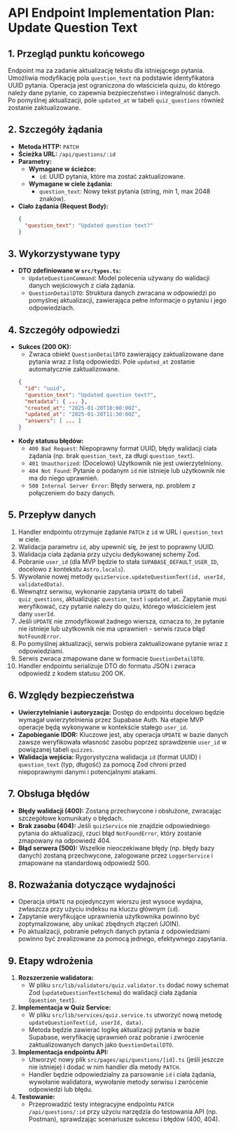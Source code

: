 # API Endpoint Implementation Plan: Update Question Text

## 1. Przegląd punktu końcowego

Endpoint ma za zadanie aktualizację tekstu dla istniejącego pytania. Umożliwia modyfikację pola `question_text` na podstawie identyfikatora UUID pytania. Operacja jest ograniczona do właściciela quizu, do którego należy dane pytanie, co zapewnia bezpieczeństwo i integralność danych. Po pomyślnej aktualizacji, pole `updated_at` w tabeli `quiz_questions` również zostanie zaktualizowane.

## 2. Szczegóły żądania

- **Metoda HTTP:** `PATCH`
- **Ścieżka URL:** `/api/questions/:id`
- **Parametry:**
  - **Wymagane w ścieżce:**
    - `id`: UUID pytania, które ma zostać zaktualizowane.
  - **Wymagane w ciele żądania:**
    - `question_text`: Nowy tekst pytania (string, min 1, max 2048 znaków).
- **Ciało żądania (Request Body):**
  ```json
  {
    "question_text": "Updated question text?"
  }
  ```

## 3. Wykorzystywane typy

- **DTO zdefiniowane w `src/types.ts`:**
  - `UpdateQuestionCommand`: Model polecenia używany do walidacji danych wejściowych z ciała żądania.
  - `QuestionDetailDTO`: Struktura danych zwracana w odpowiedzi po pomyślnej aktualizacji, zawierająca pełne informacje o pytaniu i jego odpowiedziach.

## 4. Szczegóły odpowiedzi

- **Sukces (200 OK):**
  - Zwraca obiekt `QuestionDetailDTO` zawierający zaktualizowane dane pytania wraz z listą odpowiedzi. Pole `updated_at` zostanie automatycznie zaktualizowane.
  ```json
  {
    "id": "uuid",
    "question_text": "Updated question text?",
    "metadata": { ... },
    "created_at": "2025-01-20T10:00:00Z",
    "updated_at": "2025-01-20T11:30:00Z",
    "answers": [ ... ]
  }
  ```
- **Kody statusu błędów:**
  - `400 Bad Request`: Niepoprawny format UUID, błędy walidacji ciała żądania (np. brak `question_text`, za długi `question_text`).
  - `401 Unauthorized`: (Docelowo) Użytkownik nie jest uwierzytelniony.
  - `404 Not Found`: Pytanie o podanym `id` nie istnieje lub użytkownik nie ma do niego uprawnień.
  - `500 Internal Server Error`: Błędy serwera, np. problem z połączeniem do bazy danych.

## 5. Przepływ danych

1. Handler endpointu otrzymuje żądanie `PATCH` z `id` w URL i `question_text` w ciele.
2. Walidacja parametru `id`, aby upewnić się, że jest to poprawny UUID.
3. Walidacja ciała żądania przy użyciu dedykowanej schemy Zod.
4. Pobranie `user_id` (dla MVP będzie to stała `SUPABASE_DEFAULT_USER_ID`, docelowo z kontekstu `Astro.locals`).
5. Wywołanie nowej metody `quizService.updateQuestionText(id, userId, validatedData)`.
6. Wewnątrz serwisu, wykonanie zapytania `UPDATE` do tabeli `quiz_questions`, aktualizując `question_text` i `updated_at`. Zapytanie musi weryfikować, czy pytanie należy do quizu, którego właścicielem jest dany `userId`.
7. Jeśli `UPDATE` nie zmodyfikował żadnego wiersza, oznacza to, że pytanie nie istnieje lub użytkownik nie ma uprawnień - serwis rzuca błąd `NotFoundError`.
8. Po pomyślnej aktualizacji, serwis pobiera zaktualizowane pytanie wraz z odpowiedziami.
9. Serwis zwraca zmapowane dane w formacie `QuestionDetailDTO`.
10. Handler endpointu serializuje DTO do formatu JSON i zwraca odpowiedź z kodem statusu 200 OK.

## 6. Względy bezpieczeństwa

- **Uwierzytelnianie i autoryzacja:** Dostęp do endpointu docelowo będzie wymagał uwierzytelnienia przez Supabase Auth. Na etapie MVP operacje będą wykonywane w kontekście stałego `user_id`.
- **Zapobieganie IDOR:** Kluczowe jest, aby operacja `UPDATE` w bazie danych zawsze weryfikowała własność zasobu poprzez sprawdzenie `user_id` w powiązanej tabeli `quizzes`.
- **Walidacja wejścia:** Rygorystyczna walidacja `id` (format UUID) i `question_text` (typ, długość) za pomocą Zod chroni przed niepoprawnymi danymi i potencjalnymi atakami.

## 7. Obsługa błędów

- **Błędy walidacji (400):** Zostaną przechwycone i obsłużone, zwracając szczegółowe komunikaty o błędach.
- **Brak zasobu (404):** Jeśli `quizService` nie znajdzie odpowiedniego pytania do aktualizacji, rzuci błąd `NotFoundError`, który zostanie zmapowany na odpowiedź 404.
- **Błąd serwera (500):** Wszelkie nieoczekiwane błędy (np. błędy bazy danych) zostaną przechwycone, zalogowane przez `LoggerService` i zmapowane na standardową odpowiedź 500.

## 8. Rozważania dotyczące wydajności

- Operacja `UPDATE` na pojedynczym wierszu jest wysoce wydajna, zwłaszcza przy użyciu indeksu na kluczu głównym (`id`).
- Zapytanie weryfikujące uprawnienia użytkownika powinno być zoptymalizowane, aby unikać zbędnych złączeń (JOIN).
- Po aktualizacji, pobranie pełnych danych pytania z odpowiedziami powinno być zrealizowane za pomocą jednego, efektywnego zapytania.

## 9. Etapy wdrożenia

1. **Rozszerzenie walidatora:**
   - W pliku `src/lib/validators/quiz.validator.ts` dodać nowy schemat Zod (`updateQuestionTextSchema`) do walidacji ciała żądania (`question_text`).
2. **Implementacja w Quiz Service:**
   - W pliku `src/lib/services/quiz.service.ts` utworzyć nową metodę `updateQuestionText(id, userId, data)`.
   - Metoda będzie zawierać logikę aktualizacji pytania w bazie Supabase, weryfikację uprawnień oraz pobranie i zwrócenie zaktualizowanych danych jako `QuestionDetailDTO`.
3. **Implementacja endpointu API:**
   - Utworzyć nowy plik `src/pages/api/questions/[id].ts` (jeśli jeszcze nie istnieje) i dodać w nim handler dla metody `PATCH`.
   - Handler będzie odpowiedzialny za parsowanie `id` i ciała żądania, wywołanie walidatora, wywołanie metody serwisu i zwrócenie odpowiedzi lub błędu.
4. **Testowanie:**
   - Przeprowadzić testy integracyjne endpointu `PATCH /api/questions/:id` przy użyciu narzędzia do testowania API (np. Postman), sprawdzając scenariusze sukcesu i błędów (400, 404).
